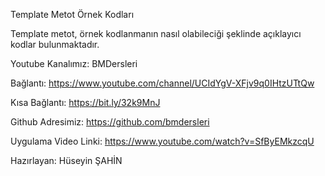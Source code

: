 Template Metot Örnek Kodları

Template metot, örnek kodlanmanın nasıl olabileciği şeklinde açıklayıcı kodlar bulunmaktadır.

Youtube Kanalımız: BMDersleri

Bağlantı: https://www.youtube.com/channel/UCIdYgV-XFjv9q0IHtzUTtQw

Kısa Bağlantı: https://bit.ly/32k9MnJ

Github Adresimiz: https://github.com/bmdersleri

Uygulama Video Linki: https://www.youtube.com/watch?v=SfByEMkzcqU

Hazırlayan: Hüseyin ŞAHİN
